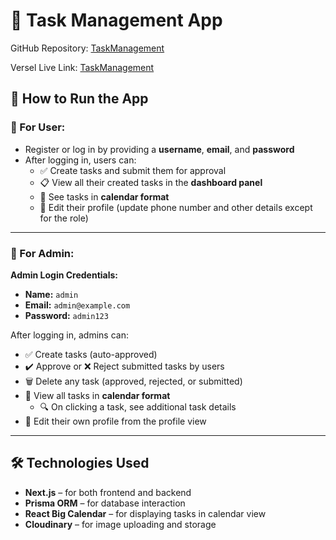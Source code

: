 # 📝 Task Management App

GitHub Repository:
[TaskManagement](https://github.com/ashikshettyc/TaskManagement)

Versel Live Link:
[TaskManagement](https://task-management-amber-sigma.vercel.app)

## 🚀 How to Run the App

### 👤 For User:

- Register or log in by providing a **username**, **email**, and **password**
- After logging in, users can:
  - ✅ Create tasks and submit them for approval
  - 📋 View all their created tasks in the **dashboard panel**
  - 📅 See tasks in **calendar format**
  - 👤 Edit their profile (update phone number and other details except for the
    role)

---

### 👑 For Admin:

**Admin Login Credentials:**

- **Name:** `admin`
- **Email:** `admin@example.com`
- **Password:** `admin123`

After logging in, admins can:

- ✅ Create tasks (auto-approved)
- ✔️ Approve or ❌ Reject submitted tasks by users
- 🗑️ Delete any task (approved, rejected, or submitted)
- 📅 View all tasks in **calendar format**
  - 🔍 On clicking a task, see additional task details
- 👤 Edit their own profile from the profile view

---

## 🛠️ Technologies Used

- **Next.js** – for both frontend and backend
- **Prisma ORM** – for database interaction
- **React Big Calendar** – for displaying tasks in calendar view
- **Cloudinary** – for image uploading and storage
